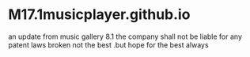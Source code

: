 # M17.1musicplayer.github.io
an update from music gallery 8.1
the company shall not be liable for any patent laws broken
not the best .but hope for the best always
